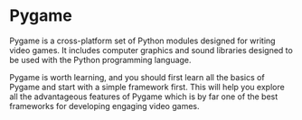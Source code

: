 # Pygame 

 
 Pygame is a cross-platform set of Python modules designed for writing video games. It includes computer graphics and sound libraries designed to be used with the Python programming language.

Pygame is worth learning, and you should first learn all the basics of Pygame and start with a simple framework first. This will help you explore all the advantageous features of Pygame which is by far one of the best frameworks for developing engaging video games.